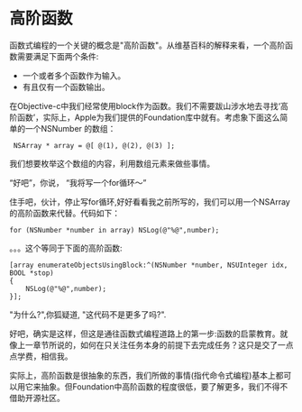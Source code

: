 # 高阶函数
函数式编程的一个关键的概念是"高阶函数"。从维基百科的解释来看，一个高阶函数需要满足下面两个条件:
  * 一个或者多个函数作为输入。
  * 有且仅有一个函数输出。
 
在Objective-c中我们经常使用block作为函数。我们不需要跋山涉水地去寻找‘高阶函数’，实际上，Apple为我们提供的Foundation库中就有。考虑象下面这么简单的一个NSNumber 的数组：

```
 NSArray * array = @[ @(1), @(2), @(3) ];
```

我们想要枚举这个数组的内容，利用数组元素来做些事情。

“好吧”，你说， “我将写一个for循环～”

住手吧，伙计，停止写for循环,好好看看我之前所写的，我们可以用一个NSArray的高阶函数来代替。代码如下：
``` 
for (NSNumber *number in array) NSLog(@"%@",number);

```
。。。这个等同于下面的高阶函数:

```
[array enumerateObjectsUsingBlock:^(NSNumber *number, NSUInteger idx, BOOL *stop)
{
    NSLog(@"%@",number);
}];
```
"为什么?",你狐疑道, "这代码不是更多了吗?".

好吧，确实是这样，但这是通往函数式编程道路上的第一步:函数的启蒙教育。就像上一章节所说的，如何在只关注任务本身的前提下去完成任务？这只是交了一点点学费，相信我。

实际上，高阶函数是很抽象的东西，我们所做的事情(指代命令式编程)基本上都可以用它来抽象。但Foundation中高阶函数的程度很低，要了解更多，我们不得不借助开源社区。




